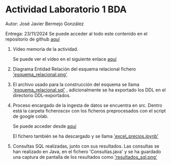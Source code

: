 # Actividad Laboratorio 1 BDA

Autor: José Javier Bermejo González

Entrega: 23/11/2024
Se puede acceder al todo este contenido en el repositorio de github [aquí](https://github.com/jbermejog/lab1-bda)

1. Vídeo memoria de la actividad.

   Se puede ver el vídeo en el siguiente enlace [aquí](https://alumnosunir-my.sharepoint.com/:v:/g/personal/josejavier_bermejo942_comunidadunir_net/EXsdPIKXoa5Dhye9w28QtC8BjLsSLTKxR2HRePRovYH2HA?e=L6t6XM)

2. Diagrama Entidad Relación del esquema relacional fichero ['esquema_relacional.png'](esquema_relacional.png)

3. El archivo usado para la construcción del esquema se llama ['esquema_relacional.sql'](esquema_relacional.sql) , adicionalmente se ha exportado los DDL en el directorio DDL-exportados.

4. Proceso encargado de la ingesta de datos se encuentra en src.
Dentro está la carpeta ficheroscsv con los ficheros preprocesados con el script de google colab.

   Se puede acceder desde [aquí](https://colab.research.google.com/drive/1vGdN94x4oBAO0uwiHy4uPJ_TqWUFXgdL?usp=sharing)

    El fichero también se ha descargado y se llama ['excel_precios.ipynb'](excel_precios.ipynb)

5. Consultas SQL realizadas, junto con sus resultados.
Las consultas se han realizado en Java, en el fichero 'Consultas.java' y se ha guardado una captura de pantalla de los resultados como ['resultados_sql.png'](resultados_sql.png)
